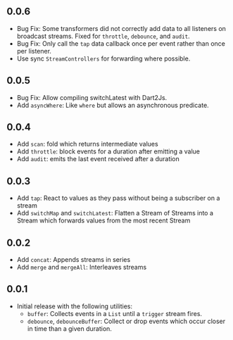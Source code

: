 ## 0.0.6

- Bug Fix: Some transformers did not correctly add data to all listeners on
  broadcast streams. Fixed for `throttle`, `debounce`, and `audit`.
- Bug Fix: Only call the `tap` data callback once per event rather than once per
  listener.
- Use sync `StreamControllers` for forwarding where possible.

## 0.0.5

- Bug Fix: Allow compiling switchLatest with Dart2Js.
- Add `asyncWhere`: Like `where` but allows an asynchronous predicate.

## 0.0.4
- Add `scan`: fold which returns intermediate values
- Add `throttle`: block events for a duration after emitting a value
- Add `audit`: emits the last event received after a duration

## 0.0.3

- Add `tap`: React to values as they pass without being a subscriber on a stream
- Add `switchMap` and `switchLatest`: Flatten a Stream of Streams into a Stream
  which forwards values from the most recent Stream

## 0.0.2

- Add `concat`: Appends streams in series
- Add `merge` and `mergeAll`: Interleaves streams

## 0.0.1

- Initial release with the following utilities:
  - `buffer`: Collects events in a `List` until a `trigger` stream fires.
  - `debounce`, `debounceBuffer`: Collect or drop events which occur closer in
    time than a given duration.
